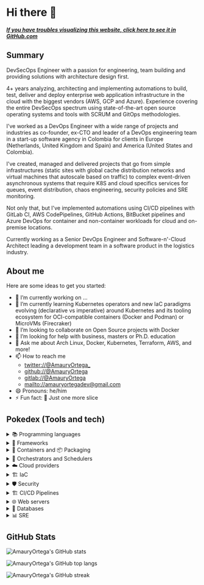 # Hi there 👋

#### _[If you have troubles visualizing this website, click here to see it in GitHub.com](https://github.com/AmauryOrtega)_

## Summary

DevSecOps Engineer with a passion for engineering, team building and providing solutions with architecture design first.

4+ years analyzing, architecting and implementing automations to build, test, deliver and deploy enterprise web application infrastructure in the cloud with the biggest vendors (AWS, GCP and Azure). Experience covering the entire DevSecOps spectrum using state-of-the-art open source operating systems and tools with SCRUM and GitOps methodologies.

I've worked as a DevOps Engineer with a wide range of projects and industries as co-founder, ex-CTO and leader of a DevOps engineering team in a start-up software agency in Colombia for clients in Europe (Netherlands, United Kingdom and Spain) and America (United States and Colombia). 

I've created, managed and delivered projects that go from simple infrastructures (static sites with global cache distribution networks and virtual machines that autoscale based on traffic) to complex event-driven asynchronous systems that require K8S and cloud specifics services for queues, event distribution, chaos engineering, security policies and SRE monitoring.

Not only that, but I've implemented automations using CI/CD pipelines with GitLab CI, AWS CodePipelines, GitHub Actions, BitBucket pipelines and Azure DevOps for container and non-container workloads for cloud and on-premise locations.

Currently working as a Senior DevOps Engineer and Software-n'-Cloud Architect leading a development team in a software product in the logistics industry.

## About me

Here are some ideas to get you started:

- 🔭 I’m currently working on ...
- 🌱 I’m currently learning Kubernetes operators and new IaC paradigms evolving (declarative vs imperative) around Kubernetes and its tooling ecosystem for OCI-compatible containers (Docker and Podman) or MicroVMs (Firecraker)
- 👯 I’m looking to collaborate on Open Source projects with Docker
- 🤔 I’m looking for help with business, masters or Ph.D. education
- 💬 Ask me about Arch Linux, Docker, Kubernetes, Terraform, AWS, and more!
- 📫 How to reach me
  - [twitter://@AmauryOrtega_](https://twitter.com/AmauryOrtega_)
  - [github://@AmauryOrtega](https://github.com/AmauryOrtega)
  - [gitlab://@AmauryOrtega](https://gitlab.com/AmauryOrtega)
  - [mailto://amauryortegadev@gmail.com](mailto:amauryortegadev@gmail.com)
- 😄 Pronouns: he/him
- ⚡ Fun fact: 🍕 Just one more slice

## Pokedex (Tools and tech)

<details>
  <summary>📚 Programming languages</summary>

  - 📘 Python 3
  - 📒 Shell scripting (sh, bash and zsh)
  - 📙 Java
  - 📗 PHP
  - 📓 JavaScript and Typescript for NodeJS
  - 📕 C/C++
</details>
<details>
  <summary>🎒 Frameworks</summary>

  - 📘 Django and Flask
  - 📙 Spring boot and Quarkus
  - 📗 Laravel
  - 📕 Qt and Arduino with PlatformIO
</details>
<details>
  <summary>🐳 Containers and 📦 Packaging</summary>

  - 🐳 Docker
  - 📦 Helm chart
  - 📦 Vagrant
  - 📦 Supervisord
  - 📦 SystemD
</details>
<details>
  <summary>🐙 Orchestrators and Schedulers</summary>

  - 🐙 Docker compose
  - 🐙 Kubernetes
  - 🐙 AWS ECS
  - 🐙 Docker swarm
</details>
<details>
  <summary>☁️ Cloud providers</summary>

  - ☁️ AWS ([AWS Certified Cloud practitioner](https://www.credly.com/badges/ca97e4b3-ff86-4229-b922-8e1783ec0230))
  - ☁️ GCP
  - ☁️ Azure
  - ☁️ DigitalOcean
  - ☁️ Cloudways
  - ☁️ Cloudflare R2 and Images
  - ☁️ Cloudflare, GitHub and GitLab pages
  - ☁️ Heroku
  - ☁️ Vercel
  - ☁️ Netlify
  - ☁️ Vultr
  - ☁️ Linode
  - ☁️ Fly.io
</details>
<details>
  <summary>🏗 IaC</summary>

  - 🏗 Terraform ([Hashicorp Certified: Terraform associate](https://www.credly.com/badges/233705e0-4e62-40ea-b4df-a56b148dc2bf))
    - 🏗 Terraform Cloud
    - 🏗 Infracost
  - 🏗 AWS CDK with 📓 JavaScript and 📘 Python 3
</details>
<details>
  <summary>🛡 Security</summary>

  - 🏗 Terraform
    - 🛡 Trivy
    - 🛡 TFSec
  - 🐳 Docker
    - 🛡 Hadolint
    - 🛡 Dockerlint
  - 🛡 Snyk
  - 🛡 SonarQube
  - 🛡 GitGuardian
  - 🛡 LitmusChaos
</details>
<details>
  <summary>🏗 CI/CD Pipelines</summary>

  - 🏗 GitLab CI
  - 🏗 AWS CodePipeline
  - 🏗 ArgoCD
  - 🏗 BitBucket Pipelines
  - 🏗 Jenkins
  - 🏗 GitHub Actions
  - 🏗 Travis CI
  - 🏗 CircleCI
</details>
<details>
  <summary>🌐 Web servers</summary>

  - 🌐 NGINX
  - 🌐 Apache HTTP Server
</details>
<details>
  <summary>💾 Databases</summary>

  - 💾 MySQL
  - 💾 MariaDB
  - 💾 PostgreSQL
  - 💾 SQL Server
  - 💾 AWS Aurora
  - 💾 MongoDB with/without MongoDB Atlas
  - 💾 AWS DocumentDB
  - 💾 Redis
  - 💾 SQLite with/without Fly.io
</details>
<details>
  <summary>📊 SRE</summary>

  - 📊 Prometheus
  - 📊 Grafana
  - 📊 Grafana alerts
  - 📊 AWS CloudWatch
</details>

## GitHub Stats

![AmauryOrtega's GitHub stats](https://github-readme-stats.vercel.app/api?username=AmauryOrtega&show_icons=true&count_private=true)

![AmauryOrtega's GitHub top langs](https://github-readme-stats.vercel.app/api/top-langs/?username=AmauryOrtega&layout=compact&theme=dar&langs_count=10&hide=html,css)

![AmauryOrtega's GitHub streak](https://github-readme-streak-stats.herokuapp.com/?user=AmauryOrtega)
